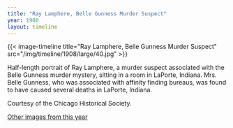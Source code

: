 ```yaml
---
title: "Ray Lamphere, Belle Gunness Murder Suspect"
year: 1908
layout: timeline
---
```


{{< image-timeline title="Ray Lamphere, Belle Gunness Murder Suspect" src="/img/timeline/1908/large/40.jpg" >}}


Half-length portrait of Ray Lamphere, a murder suspect associated with the Belle Gunness murder mystery, sitting in a room in LaPorte, Indiana. Mrs. Belle Gunness, who was associated with affinity finding bureaus, was found to have caused several deaths in LaPorte, Indiana. 

Courtesy of the Chicago Historical Society.

[Other images from this year](/historical/timeline/1908)